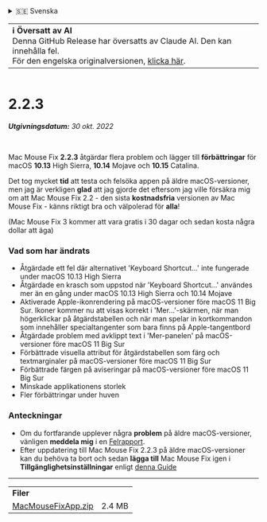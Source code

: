 <details>
<summary>🇸🇪 Svenska</summary>

[🇬🇧 English (GitHub Release)](https://github.com/noah-nuebling/mac-mouse-fix/releases/tag/2.2.3)\
[🇦🇩 Català](https://redirect.macmousefix.com/?target=mmf-release&tag=2.2.3&locale=ca)\
[🇩🇪 Deutsch](https://redirect.macmousefix.com/?target=mmf-release&tag=2.2.3&locale=de)\
[🇪🇸 Español](https://redirect.macmousefix.com/?target=mmf-release&tag=2.2.3&locale=es)\
[🇫🇷 Français](https://redirect.macmousefix.com/?target=mmf-release&tag=2.2.3&locale=fr)\
[🇮🇩 Indonesia](https://redirect.macmousefix.com/?target=mmf-release&tag=2.2.3&locale=id)\
[🇮🇹 Italiano](https://redirect.macmousefix.com/?target=mmf-release&tag=2.2.3&locale=it)\
[🇭🇺 Magyar](https://redirect.macmousefix.com/?target=mmf-release&tag=2.2.3&locale=hu)\
[🇳🇱 Nederlands](https://redirect.macmousefix.com/?target=mmf-release&tag=2.2.3&locale=nl)\
[🇵🇱 Polski](https://redirect.macmousefix.com/?target=mmf-release&tag=2.2.3&locale=pl)\
[🇧🇷 Português (Brasil)](https://redirect.macmousefix.com/?target=mmf-release&tag=2.2.3&locale=pt-BR)\
[🇵🇹 Português (Portugal)](https://redirect.macmousefix.com/?target=mmf-release&tag=2.2.3&locale=pt-PT)\
[🇷🇴 Română](https://redirect.macmousefix.com/?target=mmf-release&tag=2.2.3&locale=ro)\
**🇸🇪 Svenska**\
[🇻🇳 Tiếng Việt](https://redirect.macmousefix.com/?target=mmf-release&tag=2.2.3&locale=vi)\
[🇹🇷 Türkçe](https://redirect.macmousefix.com/?target=mmf-release&tag=2.2.3&locale=tr)\
[🇨🇿 Čeština](https://redirect.macmousefix.com/?target=mmf-release&tag=2.2.3&locale=cs)\
[🇬🇷 Ελληνικά](https://redirect.macmousefix.com/?target=mmf-release&tag=2.2.3&locale=el)\
[🇷🇺 Русский](https://redirect.macmousefix.com/?target=mmf-release&tag=2.2.3&locale=ru)\
[🇺🇦 Українська](https://redirect.macmousefix.com/?target=mmf-release&tag=2.2.3&locale=uk)\
[🇮🇱 עברית](https://redirect.macmousefix.com/?target=mmf-release&tag=2.2.3&locale=he)\
[🇸🇦 العربية](https://redirect.macmousefix.com/?target=mmf-release&tag=2.2.3&locale=ar)\
[🇮🇳 हिन्दी](https://redirect.macmousefix.com/?target=mmf-release&tag=2.2.3&locale=hi)\
[🇹🇭 ไทย](https://redirect.macmousefix.com/?target=mmf-release&tag=2.2.3&locale=th)\
[🇨🇳 中文 (简体)](https://redirect.macmousefix.com/?target=mmf-release&tag=2.2.3&locale=zh-Hans)\
[🇨🇳 中文 (繁體)](https://redirect.macmousefix.com/?target=mmf-release&tag=2.2.3&locale=zh-Hant)\
[🇭🇰 中文（香港)](https://redirect.macmousefix.com/?target=mmf-release&tag=2.2.3&locale=zh-HK)\
[🇯🇵 日本語](https://redirect.macmousefix.com/?target=mmf-release&tag=2.2.3&locale=ja)\
[🇰🇷 한국어](https://redirect.macmousefix.com/?target=mmf-release&tag=2.2.3&locale=ko)\
[Help translate Mac Mouse Fix to different languages!](https://github.com/noah-nuebling/mac-mouse-fix/discussions/731)
</details>
<table align=><td>
<b>ℹ️ Översatt av AI</b><br>
Denna GitHub Release har översatts av Claude AI. Den kan innehålla fel.<br>
För den engelska originalversionen, <a href="https://github.com/noah-nuebling/mac-mouse-fix/releases/tag/2.2.3">klicka här</a>.
</td></table>

<table></table>

# 2.2.3
***Utgivningsdatum:** 30 okt. 2022*

<br>

Mac Mouse Fix **2.2.3** åtgärdar flera problem och lägger till **förbättringar** för macOS **10.13** High Sierra, **10.14** Mojave och **10.15** Catalina.

Det tog mycket **tid** att testa och felsöka appen på äldre macOS-versioner, men jag är verkligen **glad** att jag gjorde det eftersom jag ville försäkra mig om att Mac Mouse Fix 2.2 - den sista **kostnadsfria** versionen av Mac Mouse Fix - känns riktigt bra och välpolerad för **alla**!

(Mac Mouse Fix 3 kommer att vara gratis i 30 dagar och sedan kosta några dollar att äga)

### Vad som har ändrats

- Åtgärdade ett fel där alternativet 'Keyboard Shortcut...' inte fungerade under macOS 10.13 High Sierra
- Åtgärdade en krasch som uppstod när 'Keyboard Shortcut...' användes mer än en gång under macOS 10.13 High Sierra och 10.14 Mojave
- Aktiverade Apple-ikonrendering på macOS-versioner före macOS 11 Big Sur. Ikoner kommer nu att visas korrekt i 'Mer...'-skärmen, när man högerklickar på åtgärdstabellen och när man spelar in kortkommandon som innehåller specialtangenter som bara finns på Apple-tangentbord
- Åtgärdade problem med avklippt text i 'Mer-panelen' på macOS-versioner före macOS 11 Big Sur
- Förbättrade visuella attribut för åtgärdstabellen som färg och textmarginaler på macOS-versioner före macOS 11 Big Sur
- Förbättrade färgen på aviseringar på macOS-versioner före macOS 11 Big Sur
- Minskade applikationens storlek
- Fler förbättringar under huven

### Anteckningar

- Om du fortfarande upplever några **problem** på äldre macOS-versioner, vänligen **meddela mig** i en [Felrapport](https://noah-nuebling.github.io/mac-mouse-fix-feedback-assistant/?type=bug-report).
- Efter uppdatering till Mac Mouse Fix 2.2.3 på äldre macOS-versioner kan du behöva ta bort och sedan **lägga till** Mac Mouse Fix igen i **Tillgänglighetsinställningar** enligt [denna Guide](https://github.com/noah-nuebling/mac-mouse-fix/discussions/101)

---

<table align="start">
<tr>
    <td colspan=2>
        <b>Filer</b>
    </td>
</tr>
<tr>
    <td><a href="https://github.com/noah-nuebling/mac-mouse-fix/releases/download/2.2.3/MacMouseFixApp.zip">MacMouseFixApp.zip</a></td>
    <td>2.4 MB</td>
</tr>
</table>
